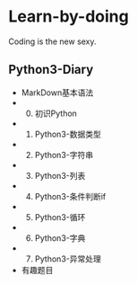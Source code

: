 # Learn-by-doing
Coding is the new sexy.
## Python3-Diary
* MarkDown基本语法
* 0. 初识Python
* 1. Python3-数据类型
* 2. Python3-字符串
* 3. Python3-列表
* 4. Python3-条件判断if
* 5. Python3-循环
* 6. Python3-字典
* 7. Python3-异常处理
* 有趣题目
